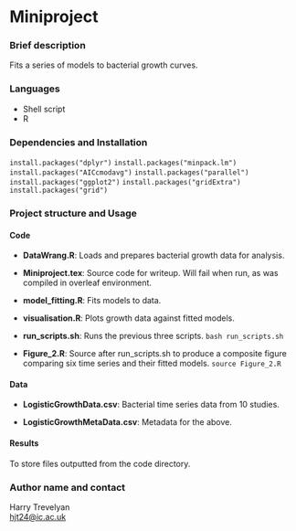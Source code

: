 # Miniproject

### Brief description
Fits a series of models to bacterial growth curves.

### Languages
- Shell script
- R

### Dependencies and Installation
`install.packages("dplyr")`
`install.packages("minpack.lm")`
`install.packages("AICcmodavg")`
`install.packages("parallel")`
`install.packages("ggplot2")`
`install.packages("gridExtra")`
`install.packages("grid")`

### Project structure and Usage
#### Code
- **DataWrang.R**: Loads and prepares bacterial growth data for analysis.

- **Miniproject.tex**: Source code for writeup. Will fail when run, as was compiled in overleaf environment. 

- **model_fitting.R**: Fits models to data.

- **visualisation.R**: Plots growth data against fitted models.

- **run_scripts.sh**: Runs the previous three scripts.
`bash run_scripts.sh`

- **Figure_2.R**: Source after run_scripts.sh to produce a composite figure comparing six time series and their fitted models.
`source Figure_2.R`

#### Data
- **LogisticGrowthData.csv**: Bacterial time series data from 10 studies.

- **LogisticGrowthMetaData.csv**: Metadata for the above.

#### Results
To store files outputted from the code directory.

### Author name and contact
Harry Trevelyan  
hjt24@ic.ac.uk
